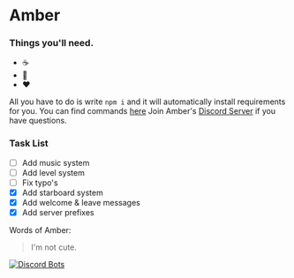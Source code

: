 # Amber

### Things you'll need.
* :coffee:
* :pray:
* :heart:

All you have to do is write `npm i` and it will automatically install requirements for you.
You can find commands [here](https://etcroot.pw/amber/)
Join Amber's [Discord Server](https://discord.gg/2UcyFDD) if you have questions.

### Task List
- [ ] Add music system
- [ ] Add level system
- [ ] Fix typo's
- [x] Add starboard system
- [x] Add welcome & leave messages
- [x] Add server prefixes

Words of Amber:

> I'm not cute.


[![Discord Bots](https://discordbots.org/api/widget/513108102711738377.svg)](https://discordbots.org/bot/513108102711738377)
